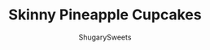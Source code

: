 ---
layout: ../../layouts/MarkdownPostLayout.astro
title: Skinny Pineapple Cupcakes
author: ShugarySweets
pubDate: 2019-01-09
description: "Indulge in one (or more!) of these Skinny Pineapple Cupcakes for dessert! Made with only 3 ingredients, this lightened up dessert won&#x27;t leave you feeling weighed down. Only 100 calories each!"
image_url: https://www.shugarysweets.com/wp-content/uploads/2015/06/skinny-pineapple-cupcakes-1.jpg
tags: ["Cupcake","American"]
calories: 103
protein: 1
carbohydrates: 23
fats: 1
fiber: 0
ingredients: ["1 box Yellow Cake mix (dry ingredients only)","1 can (20 ounce) crushed pineapples (don't drain)","1 container (8 ounce) Light Cool Whip (thawed)"]
serves: 20
time: "2 hours 32 minutes"
prepTime: "10 minutes"
instructions: ["Preheat oven to 350 degree. Line cupcake tin with paper liners. Set aside.","In a large bowl, mix dry cake mix with the can of crushed pineapple. Using a 1/4 cup measuring scoop, spoon mixture into cupcake liners. Fill about 2/3 full.","Bake for 20-22 minutes. Remove and cool completely.","Once cooled, scoop Cool Whip onto each cupcake using a cookie scoop. Add sprinkles if desired. Cover and refrigerate for 2 hours until chilled. Serve and enjoy."]
nutrition: ["103 calories","23 grams carbohydrates","0 milligrams cholesterol","1 grams fat","0 grams fiber","1 grams protein","1 grams saturated fat","191 milligrams sodium","12 grams sugar","0 grams trans fat","0 grams unsaturated fat"]
---